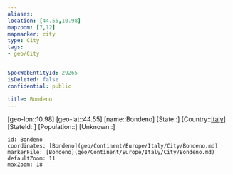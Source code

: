```yaml
---
aliases: 
location: [44.55,10.98]
mapzoom: [7,12] 
mapmarker: city 
type: City
tags:
- geo/City


SpocWebEntityId: 29265
isDeleted: false
confidential: public

title: Bondeno
---
```

[geo-lon::10.98]
[geo-lat::44.55]
[name::Bondeno]
[State::]
[Country::[Italy](geo/Continent/Europe/Italy.md)]
[StateId::]
[Population::]
[Unknown::]


```leaflet
id: Bondeno
coordinates: [Bondeno](geo/Continent/Europe/Italy/City/Bondeno.md)
markerFile: [Bondeno](geo/Continent/Europe/Italy/City/Bondeno.md)
defaultZoom: 11 
maxZoom: 18
```


